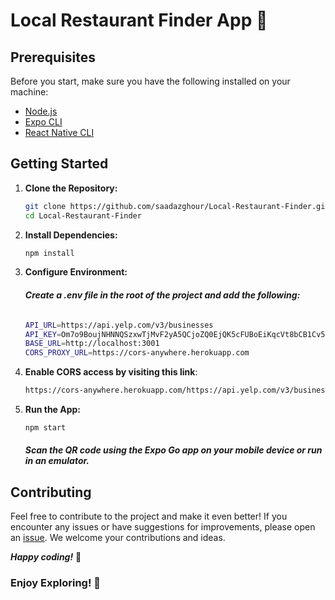 # Local Restaurant Finder App 🍔

## Prerequisites

Before you start, make sure you have the following installed on your machine:

- [Node.js](https://nodejs.org/)
- [Expo CLI](https://docs.expo.dev/workflow/expo-cli/)
- [React Native CLI](https://reactnative.dev/docs/environment-setup)

## Getting Started

1. **Clone the Repository:**

   ```bash
   git clone https://github.com/saadazghour/Local-Restaurant-Finder.git
   cd Local-Restaurant-Finder
   ```

2. **Install Dependencies:**

   ```bash
   npm install
   ```

3. **Configure Environment:**

   ###### **_Create a .env file in the root of the project and add the following:_**

   ```bash
   API_URL=https://api.yelp.com/v3/businesses
   API_KEY=Om7o9BoujNHNNQSzxwTjMvF2yA5QCjoZQ0EjQK5cFUBoEiKqcVt8bCB1Cv5792mTNB1haNo55HeiNPiWepB0Ur8dQ-Tdn-PwSFXz6MAe4nsZf2TVWiIQjEVJoYW7XnYx
   BASE_URL=http://localhost:3001
   CORS_PROXY_URL=https://cors-anywhere.herokuapp.com
   ```

4. **Enable CORS access by visiting this link**:

   ```bash
   https://cors-anywhere.herokuapp.com/https://api.yelp.com/v3/businesses/search?categories=restaurants&limit=50&latitude=37.786882&longitude=-122.399972&radius=4000
   ```

5. **Run the App:**

   ```bash
   npm start
   ```

   ##### **_Scan the QR code using the Expo Go app on your mobile device or run in an emulator._**

## Contributing

Feel free to contribute to the project and make it even better! If you encounter any issues or have suggestions for improvements, please open an [issue](https://github.com/saadazghour/Local-Restaurant-Finder/issues). We welcome your contributions and ideas.

**_Happy coding!_** 🚀

### Enjoy Exploring! 🌟
